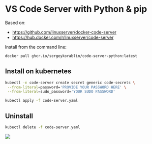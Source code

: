 # VS Code Server with Python & pip

Based on:

- https://github.com/linuxserver/docker-code-server
- https://hub.docker.com/r/linuxserver/code-server

Install from the command line:

```sh
docker pull ghcr.io/sergeykorablin/code-server-python:latest
```

## Install on kubernetes

```sh
kubectl -n code-server create secret generic code-secrets \
 --from-literal=password='PROVIDE YOUR PASSWORD HERE' \
 --from-literal=sudo_password='YOUR SUDO PASSWORD'

kubectl apply -f code-server.yaml
```

## Uninstall

```sh
kubectl delete -f code-server.yaml
```

![](https://github.com/sergeykorablin/code-server-python/actions/workflows/docker-image.yml/badge.svg)
